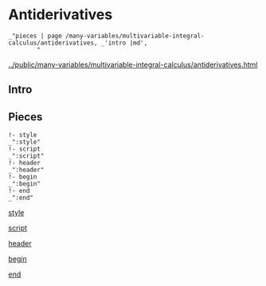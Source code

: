 # Antiderivatives

    _"pieces | page /many-variables/multivariable-integral-calculus/antiderivatives, _'intro |md',
            "

[../public/many-variables/multivariable-integral-calculus/antiderivatives.html](# "save:")


## Intro

## Pieces

    !- style
    _":style"
    !- script
    _":script"
    !- header
    _":header"
    !- begin
    _":begin"
    !- end
    _":end"

[style]() 

[script]()

[header]()

[begin]()

[end]()

